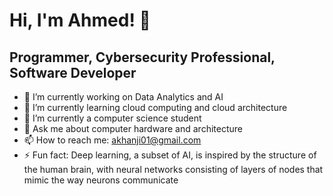# Hi, I'm Ahmed! 👋
## Programmer, Cybersecurity Professional, Software Developer

- 🔭 I’m currently working on Data Analytics and AI
- 🌱 I’m currently learning cloud computing and cloud architecture
- 🤔 I’m currently a computer science student
- 💬 Ask me about computer hardware and architecture
- 📫 How to reach me: akhanji01@gmail.com
- ⚡ Fun fact: Deep learning, a subset of AI, is inspired by the structure of the human brain, with neural networks consisting of layers of nodes that mimic the way neurons communicate

